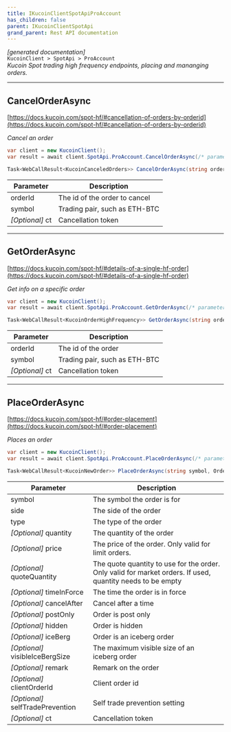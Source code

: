 ```yaml
---
title: IKucoinClientSpotApiProAccount
has_children: false
parent: IKucoinClientSpotApi
grand_parent: Rest API documentation
---
```

*[generated documentation]*  
`KucoinClient > SpotApi > ProAccount`  
*Kucoin Spot trading high frequency endpoints, placing and mananging orders.*
  

***

## CancelOrderAsync  

[https://docs.kucoin.com/spot-hf/#cancellation-of-orders-by-orderid](https://docs.kucoin.com/spot-hf/#cancellation-of-orders-by-orderid)  
<p>

*Cancel an order*  

```csharp  
var client = new KucoinClient();  
var result = await client.SpotApi.ProAccount.CancelOrderAsync(/* parameters */);  
```  

```csharp  
Task<WebCallResult<KucoinCanceledOrders>> CancelOrderAsync(string orderId, string symbol, CancellationToken ct = default);  
```  

|Parameter|Description|
|---|---|
|orderId|The id of the order to cancel|
|symbol|Trading pair, such as ETH-BTC|
|_[Optional]_ ct|Cancellation token|

</p>

***

## GetOrderAsync  

[https://docs.kucoin.com/spot-hf/#details-of-a-single-hf-order](https://docs.kucoin.com/spot-hf/#details-of-a-single-hf-order)  
<p>

*Get info on a specific order*  

```csharp  
var client = new KucoinClient();  
var result = await client.SpotApi.ProAccount.GetOrderAsync(/* parameters */);  
```  

```csharp  
Task<WebCallResult<KucoinOrderHighFrequency>> GetOrderAsync(string orderId, string symbol, CancellationToken ct = default);  
```  

|Parameter|Description|
|---|---|
|orderId|The id of the order|
|symbol|Trading pair, such as ETH-BTC|
|_[Optional]_ ct|Cancellation token|

</p>

***

## PlaceOrderAsync  

[https://docs.kucoin.com/spot-hf/#order-placement](https://docs.kucoin.com/spot-hf/#order-placement)  
<p>

*Places an order*  

```csharp  
var client = new KucoinClient();  
var result = await client.SpotApi.ProAccount.PlaceOrderAsync(/* parameters */);  
```  

```csharp  
Task<WebCallResult<KucoinNewOrder>> PlaceOrderAsync(string symbol, OrderSide side, NewOrderType type, decimal? quantity = default, decimal? price = default, decimal? quoteQuantity = default, TimeInForce? timeInForce = default, TimeSpan? cancelAfter = default, bool? postOnly = default, bool? hidden = default, bool? iceBerg = default, decimal? visibleIceBergSize = default, string? remark = default, string? clientOrderId = default, SelfTradePrevention? selfTradePrevention = default, CancellationToken ct = default);  
```  

|Parameter|Description|
|---|---|
|symbol|The symbol the order is for|
|side|The side of the order|
|type|The type of the order|
|_[Optional]_ quantity|The quantity of the order|
|_[Optional]_ price|The price of the order. Only valid for limit orders.|
|_[Optional]_ quoteQuantity|The quote quantity to use for the order. Only valid for market orders. If used, quantity needs to be empty|
|_[Optional]_ timeInForce|The time the order is in force|
|_[Optional]_ cancelAfter|Cancel after a time|
|_[Optional]_ postOnly|Order is post only|
|_[Optional]_ hidden|Order is hidden|
|_[Optional]_ iceBerg|Order is an iceberg order|
|_[Optional]_ visibleIceBergSize|The maximum visible size of an iceberg order|
|_[Optional]_ remark|Remark on the order|
|_[Optional]_ clientOrderId|Client order id|
|_[Optional]_ selfTradePrevention|Self trade prevention setting|
|_[Optional]_ ct|Cancellation token|

</p>
